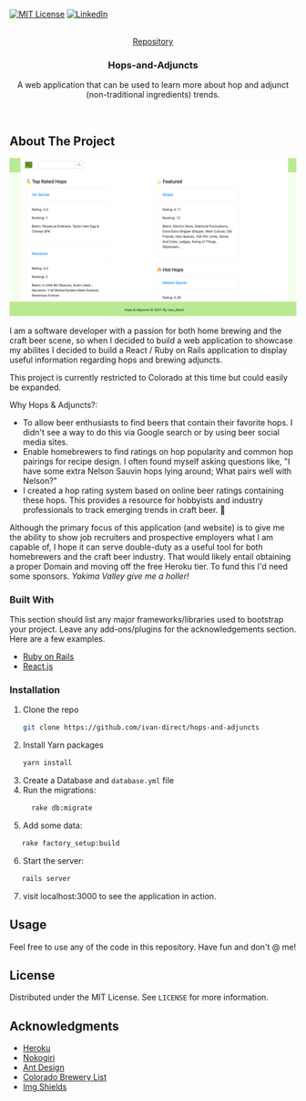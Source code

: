 <div id="top"></div>

<!-- PROJECT SHIELDS -->
[![MIT License][license-shield]][license-url]
[![LinkedIn][linkedin-shield]][linkedin-url]



<!-- PROJECT LOGO -->
<br />
<div align="center">
  <a href="https://github.com/ivan-direct/hops-and-adjuncts">
    Repository
    <!-- <img src="images/put_logo_here.png" alt="Logo" width="80" height="80"> -->
  </a>

  <h3 align="center">Hops-and-Adjuncts</h3>

  <p align="center">
    A web application that can be used to learn more about hop and adjunct (non-traditional ingredients) trends.
  </p>
  <br/>
</div>



<!-- ABOUT THE PROJECT -->
## About The Project

[![Product Name Screen Shot][product-screenshot]](https://hops-and-adjuncts.herokuapp.com/)

I am a software developer with a passion for both home brewing and the craft beer scene, so when I decided to build a web application to showcase my abilites I decided to build a React / Ruby on Rails application to display useful information regarding hops and brewing adjuncts.

This project is currently restricted to Colorado at this time but could easily be expanded. 

Why Hops & Adjuncts?:
* To allow beer enthusiasts to find beers that contain their favorite hops. I didn't see a way to do this via Google search or by using beer social media sites.
* Enable homebrewers to find ratings on hop popularity and common hop pairings for recipe design. I often found myself asking questions like, "I have some extra Nelson Sauvin hops lying around; What pairs well with Nelson?"
* I created a hop rating system based on online beer ratings containing these hops. This provides a resource for hobbyists and industry professionals to track emerging trends in craft beer. :beer:

Although the primary focus of this application (and website) is to give me the ability to show job recruiters and prospective employers what I am capable of, I hope it can serve double-duty as a useful tool for both homebrewers and the craft beer industry. That would likely entail obtaining a proper Domain and moving off the free Heroku tier. To fund this I'd need some sponsors. _Yakima Valley give me a holler!_



### Built With

This section should list any major frameworks/libraries used to bootstrap your project. Leave any add-ons/plugins for the acknowledgements section. Here are a few examples.

* [Ruby on Rails](https://rubyonrails.org/)
* [React.js](https://reactjs.org/)



### Installation

1. Clone the repo
   ```sh
   git clone https://github.com/ivan-direct/hops-and-adjuncts
   ```
2. Install Yarn packages
   ```sh
   yarn install
   ```
3. Create a Database and `database.yml` file
4. Run the migrations:
   ```sh
     rake db:migrate
   ```
5. Add some data:
  ```sh
     rake factory_setup:build
  ```
6. Start the server:
  ```sh
     rails server
  ```
7. visit localhost:3000 to see the application in action.



<!-- USAGE EXAMPLES -->
## Usage

Feel free to use any of the code in this repository. Have fun and don't @ me!



<!-- LICENSE -->
## License

Distributed under the MIT License. See `LICENSE` for more information.




<!-- ACKNOWLEDGMENTS -->
## Acknowledgments

* [Heroku](https://heroku.com)
* [Nokogiri](https://nokogiri.org)
* [Ant Design](https://ant.design)
* [Colorado Brewery List](https://www.coloradobrewerylist.com/brewery/)
* [Img Shields](https://shields.io)



<!-- MARKDOWN LINKS & IMAGES -->
<!-- https://www.markdownguide.org/basic-syntax/#reference-style-links -->
[license-shield]: https://img.shields.io/github/license/ivan-direct/hops-and-adjuncts.svg?style=for-the-badge
[license-url]: https://github.com/ivan-direct/hops-and-adjuncts/blob/main/LICENSE
[linkedin-shield]: https://img.shields.io/badge/-LinkedIn-black.svg?style=for-the-badge&logo=linkedin&colorB=555
[linkedin-url]: https://www.linkedin.com/in/nate-dipiazza-00644b66/
[product-screenshot]: display_images/hops_and_adjucts_ss.png